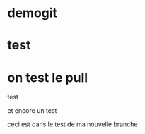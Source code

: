 # demogit
# test
# on test le pull
test

et encore un test

ceci est dans le test de ma nouvelle branche